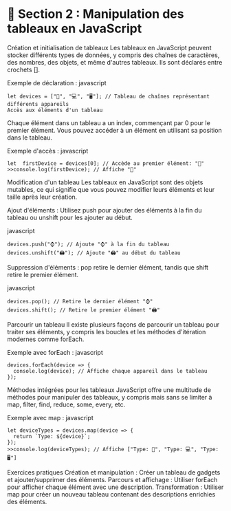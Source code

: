 # 📗 Section 2 : Manipulation des tableaux en JavaScript
Création et initialisation de tableaux
Les tableaux en JavaScript peuvent stocker différents types de données, y compris des chaînes de caractères, des nombres, des objets, et même d'autres tableaux. Ils sont déclarés entre crochets [].

Exemple de déclaration :
javascript
<pre>
<code class="js-color"><span class="let">let</span> <span class="devices">devices</span> = ["📱", "💻", "🖥"];</code><code class="js-commit"> // Tableau de chaînes représentant différents appareils
Accès aux éléments d'un tableau</code>
</pre>
Chaque élément dans un tableau a un index, commençant par 0 pour le premier élément. Vous pouvez accéder à un élément en utilisant sa position dans le tableau.

Exemple d'accès :
javascript
<pre>
<code class="js-color"><span class="let">let </span> <span class="devices">firstDevice</span> = devices[0];</code><code class="js-commit"> // Accède au premier élément: "📱"</code>
<code class="console">>>console.log(firstDevice);</code><code class="js-commit"> // Affiche "📱"</code>
</pre>
Modification d'un tableau
Les tableaux en JavaScript sont des objets mutables, ce qui signifie que vous pouvez modifier leurs éléments et leur taille après leur création.

Ajout d'éléments : Utilisez push pour ajouter des éléments à la fin du tableau ou unshift pour les ajouter au début.

javascript
<pre>
<code class="js-color"><span class="devices">devices</span>.push("⌚"); </code><code class="js-commit">// Ajoute "⌚" à la fin du tableau</code>
<code class="js-color">devices.unshift("🖨"); </code><code class="js-commit">// Ajoute "🖨" au début du tableau</code>
</pre>
Suppression d'éléments : pop retire le dernier élément, tandis que shift retire le premier élément.

javascript
<pre>
<code class="js-color">devices.pop();</code><code class="js-commit"> // Retire le dernier élément "⌚"</code>
<code class="js-color">devices.shift();</code><code class="js-commit"> // Retire le premier élément "🖨"</code>
</pre>
Parcourir un tableau
Il existe plusieurs façons de parcourir un tableau pour traiter ses éléments, y compris les boucles et les méthodes d'itération modernes comme forEach.

Exemple avec forEach :
javascript
<pre>
<code class="js-color">devices.forEach(device => {</code>
<code class="js-color">  console.log(device);</code><code class="js-commit"> // Affiche chaque appareil dans le tableau</code>
<code class="js-color">});</code>
</pre>
Méthodes intégrées pour les tableaux
JavaScript offre une multitude de méthodes pour manipuler des tableaux, y compris mais sans se limiter à map, filter, find, reduce, some, every, etc.

Exemple avec map :
javascript
<pre>
<code class="js-color">let deviceTypes = devices.map(device => {</code>
<code class="js-color">  return `Type: ${device}`;</code>
<code class="js-color">});</code>
<code class="console">>>console.log(deviceTypes); // Affiche ["Type: 📱", "Type: 💻", "Type: 🖥"]</code>
</pre>
Exercices pratiques
Création et manipulation : Créer un tableau de gadgets et ajouter/supprimer des éléments.
Parcours et affichage : Utiliser forEach pour afficher chaque élément avec une description.
Transformation : Utiliser map pour créer un nouveau tableau contenant des descriptions enrichies des éléments.